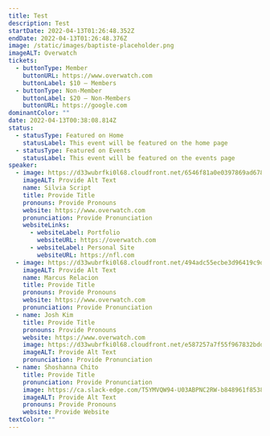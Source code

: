 ```yaml
---
title: Test
description: Test
startDate: 2022-04-13T01:26:48.352Z
endDate: 2022-04-13T01:26:48.376Z
image: /static/images/baptiste-placeholder.png
imageALT: Overwatch
tickets:
  - buttonType: Member
    buttonURL: https://www.overwatch.com
    buttonLabel: $10 — Members
  - buttonType: Non-Member
    buttonLabel: $20 — Non-Members
    buttonURL: https://google.com
dominantColor: ""
date: 2022-04-13T00:38:08.814Z
status:
  - statusType: Featured on Home
    statusLabel: This event will be featured on the home page
  - statusType: Featured on Events
    statusLabel: This event will be featured on the events page
speaker:
  - image: https://d33wubrfki0l68.cloudfront.net/6546f81a0e0397869ad6786505d012e302b5bc73/4a4a6/uploads/headshot_silviascript.jpg
    imageALT: Provide Alt Text
    name: Silvia Script
    title: Provide Title
    pronouns: Provide Pronouns
    website: https://www.overwatch.com
    pronunciation: Provide Pronunciation
    websiteLinks:
      - websiteLabel: Portfolio
        websiteURL: https://overwatch.com
      - websiteLabel: Personal Site
        websiteURL: https://nfl.com
  - image: https://d33wubrfki0l68.cloudfront.net/494adc55ecbe3d96419c9d36b94d76883c232ea8/dd9e4/uploads/headshot_marcusrelacion.jpg
    imageALT: Provide Alt Text
    name: Marcus Relacion
    title: Provide Title
    pronouns: Provide Pronouns
    website: https://www.overwatch.com
    pronunciation: Provide Pronunciation
  - name: Josh Kim
    title: Provide Title
    pronouns: Provide Pronouns
    website: https://www.overwatch.com
    image: https://d33wubrfki0l68.cloudfront.net/e587257a7f55f967832bddc8fe5e1e1b391dd05e/8e2bb/uploads/headshot_joshkim.jpg
    imageALT: Provide Alt Text
    pronunciation: Provide Pronunciation
  - name: Shoshanna Chito
    title: Provide Title
    pronunciation: Provide Pronunciation
    image: https://ca.slack-edge.com/T5YMVQW94-U03ABPNC2RW-b848961f8538-512
    imageALT: Provide Alt Text
    pronouns: Provide Pronouns
    website: Provide Website
textColor: ""
---
```

